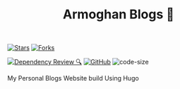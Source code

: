 <h1 align="center">Armoghan Blogs 🚀</h1>
<br>

[![Stars](https://img.shields.io/github/stars/Armoghan-Blogs/Armoghan-Blogs?style=social)](https://github.com/Armoghan-Blogs/Armoghan-Blogs)
[![Forks](https://img.shields.io/github/forks/Armoghan-Blogs/Armoghan-Blogs?style=social)](https://github.com/Armoghan-Blogs/Armoghan-Blogs)

[![Dependency Review 🔍](https://github.com/Armoghan-Blogs/Armoghan-Blogs/actions/workflows/dependency-review.yml/badge.svg)](https://github.com/Armoghan-Blogs/Armoghan-Blogs/actions/workflows/dependency-review.yml)
[![GitHub](https://img.shields.io/github/license/Armoghan-Blogs/Armoghan-Blogs)](https://github.com/Armoghan-Blogs/Armoghan-Blogs/blob/main/LICENSE)
![code-size](https://img.shields.io/github/languages/code-size/Armoghan-Blogs/Armoghan-Blogs)


My Personal Blogs Website build Using Hugo